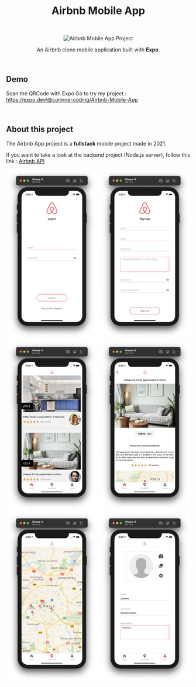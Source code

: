 <h1 align="center">Airbnb Mobile App</h1>

<br />

<p align="center">
<img width="300" alt="Airbnb Mobile App Project" src="https://github.com/Corinne-Coding/Airbnb-Mobile-APP/blob/main/assets/preview/airbnb-mobile-app.gif" />
</p>

<p align="center">An Airbnb clone mobile application built with <strong>Expo</strong>.</p>

<br />

## Demo

Scan the QRCode with Expo Go to try my project : <a href="https://expo.dev/@corinne-coding/Airbnb-Mobile-App">https://expo.dev/@corinne-coding/Airbnb-Mobile-App</a>

<br />

## About this project

The Airbnb App project is a **fullstack** mobile project made in 2021.

If you want to take a look at the backend project (Node.js server), follow this link : [Airbnb API](https://github.com/Corinne-Coding/Airbnb-API)

<p align="center" background-color="red">
<img width="250" alt="Memory game project" src="https://github.com/Corinne-Coding/Airbnb-Mobile-APP/blob/main/assets/preview/SignInScreen.png" />
<img width="250" alt="Memory game project" src="https://github.com/Corinne-Coding/Airbnb-Mobile-APP/blob/main/assets/preview/SignUpScreen.png" />
<img width="250" alt="Memory game project" src="https://github.com/Corinne-Coding/Airbnb-Mobile-APP/blob/main/assets/preview/HomeScreen.png" />
<img width="250" alt="Memory game project" src="https://github.com/Corinne-Coding/Airbnb-Mobile-APP/blob/main/assets/preview/RoomScreen.png" />
<img width="250" alt="Memory game project" src="https://github.com/Corinne-Coding/Airbnb-Mobile-APP/blob/main/assets/preview/AroundMeScreen.png" />
<img width="250" alt="Memory game project" src="https://github.com/Corinne-Coding/Airbnb-Mobile-APP/blob/main/assets/preview/ProfileScreen.png" />
</p>
